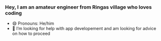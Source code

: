 ### Hey, I am an amateur engineer from Ringas village who loves coding

- 😄 Pronouns: He/him
- 🤔 I’m looking for help with app developement and am looking for advice on how to proceed


<!--
**KunalKaushikk/KunalKaushikk** is a ✨ _special_ ✨ repository because its `README.md` (this file) appears on your GitHub profile.

Here are some ideas to get you started:

- 🔭 I’m currently working on ...
- 🌱 I’m currently learning ...
- 👯 I’m looking to collaborate on ...
- 💬 Ask me about ...
- 📫 How to reach me: ...
- ⚡ Fun fact: ...
-->

